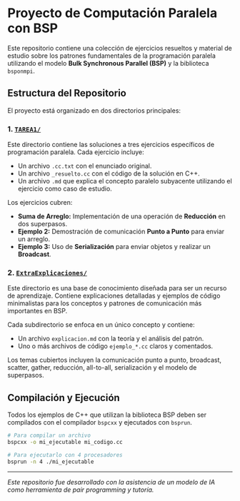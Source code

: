# Proyecto de Computación Paralela con BSP

Este repositorio contiene una colección de ejercicios resueltos y material de estudio sobre los patrones fundamentales de la programación paralela utilizando el modelo **Bulk Synchronous Parallel (BSP)** y la biblioteca `bsponmpi`.

## Estructura del Repositorio

El proyecto está organizado en dos directorios principales:

### 1. [`TAREA1/`](./TAREA1)

Este directorio contiene las soluciones a tres ejercicios específicos de programación paralela. Cada ejercicio incluye:
-   Un archivo `.cc.txt` con el enunciado original.
-   Un archivo `_resuelto.cc` con el código de la solución en C++.
-   Un archivo `.md` que explica el concepto paralelo subyacente utilizando el ejercicio como caso de estudio.

Los ejercicios cubren:
-   **Suma de Arreglo:** Implementación de una operación de **Reducción** en dos superpasos.
-   **Ejemplo 2:** Demostración de comunicación **Punto a Punto** para enviar un arreglo.
-   **Ejemplo 3:** Uso de **Serialización** para enviar objetos y realizar un **Broadcast**.

### 2. [`ExtraExplicaciones/`](./ExtraExplicaciones)

Este directorio es una base de conocimiento diseñada para ser un recurso de aprendizaje. Contiene explicaciones detalladas y ejemplos de código minimalistas para los conceptos y patrones de comunicación más importantes en BSP.

Cada subdirectorio se enfoca en un único concepto y contiene:
-   Un archivo `explicacion.md` con la teoría y el análisis del patrón.
-   Uno o más archivos de código `ejemplo_*.cc` claros y comentados.

Los temas cubiertos incluyen la comunicación punto a punto, broadcast, scatter, gather, reducción, all-to-all, serialización y el modelo de superpasos.

## Compilación y Ejecución

Todos los ejemplos de C++ que utilizan la biblioteca BSP deben ser compilados con el compilador `bspcxx` y ejecutados con `bsprun`.

```bash
# Para compilar un archivo
bspcxx -o mi_ejecutable mi_codigo.cc

# Para ejecutarlo con 4 procesadores
bsprun -n 4 ./mi_ejecutable
```

---
*Este repositorio fue desarrollado con la asistencia de un modelo de IA como herramienta de pair programming y tutoría.* 
